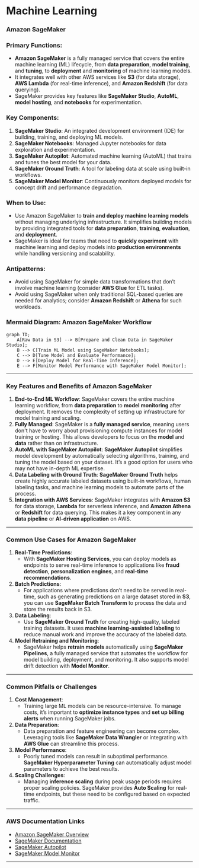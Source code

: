 # Machine Learning

### **Amazon SageMaker**

### **Primary Functions:**

- **Amazon SageMaker** is a fully managed service that covers the entire machine learning (ML) lifecycle, from **data preparation**, **model training**, and **tuning**, to **deployment** and **monitoring** of machine learning models.
- It integrates well with other AWS services like **S3** (for data storage), **AWS Lambda** (for real-time inference), and **Amazon Redshift** (for data querying).
- SageMaker provides key features like **SageMaker Studio**, **AutoML**, **model hosting**, and **notebooks** for experimentation.

### **Key Components**:

1. **SageMaker Studio**: An integrated development environment (IDE) for building, training, and deploying ML models.
2. **SageMaker Notebooks**: Managed Jupyter notebooks for data exploration and experimentation.
3. **SageMaker Autopilot**: Automated machine learning (AutoML) that trains and tunes the best model for your data.
4. **SageMaker Ground Truth**: A tool for labeling data at scale using built-in workflows.
5. **SageMaker Model Monitor**: Continuously monitors deployed models for concept drift and performance degradation.

### **When to Use:**

- Use Amazon SageMaker to **train and deploy machine learning models** without managing underlying infrastructure. It simplifies building models by providing integrated tools for **data preparation**, **training**, **evaluation**, and **deployment**.
- SageMaker is ideal for teams that need to **quickly experiment** with machine learning and deploy models into **production environments** while handling versioning and scalability.

### **Antipatterns:**

- Avoid using SageMaker for simple data transformations that don’t involve machine learning (consider **AWS Glue** for ETL tasks).
- Avoid using SageMaker when only traditional SQL-based queries are needed for analytics; consider **Amazon Redshift** or **Athena** for such workloads.

### **Mermaid Diagram: Amazon SageMaker Workflow**

```mermaid
graph TD;
    A[Raw Data in S3] --> B[Prepare and Clean Data in SageMaker Studio];
    B --> C[Train ML Model using SageMaker Notebooks];
    C --> D[Tune Model and Evaluate Performance];
    D --> E[Deploy Model for Real-Time Inference];
    E --> F[Monitor Model Performance with SageMaker Model Monitor];

```

---

### **Key Features and Benefits of Amazon SageMaker**

1. **End-to-End ML Workflow**: SageMaker covers the entire machine learning workflow, from **data preparation** to **model monitoring** after deployment. It removes the complexity of setting up infrastructure for model training and scaling.
2. **Fully Managed**: SageMaker is a **fully managed service**, meaning users don't have to worry about provisioning compute instances for model training or hosting. This allows developers to focus on the **model** and **data** rather than on infrastructure.
3. **AutoML with SageMaker Autopilot**: **SageMaker Autopilot** simplifies model development by automatically selecting algorithms, training, and tuning the model based on your dataset. It’s a good option for users who may not have in-depth ML expertise.
4. **Data Labeling with Ground Truth**: **SageMaker Ground Truth** helps create highly accurate labeled datasets using built-in workflows, human labeling tasks, and machine learning models to automate parts of the process.
5. **Integration with AWS Services**: SageMaker integrates with **Amazon S3** for data storage, **Lambda** for serverless inference, and **Amazon Athena** or **Redshift** for data querying. This makes it a key component in any **data pipeline** or **AI-driven application** on AWS.

---

### **Common Use Cases for Amazon SageMaker**

1. **Real-Time Predictions**:
    - With **SageMaker Hosting Services**, you can deploy models as endpoints to serve real-time inference to applications like **fraud detection**, **personalization engines**, and **real-time recommendations**.
2. **Batch Predictions**:
    - For applications where predictions don’t need to be served in real-time, such as generating predictions on a large dataset stored in **S3**, you can use **SageMaker Batch Transform** to process the data and store the results back in S3.
3. **Data Labeling**:
    - Use **SageMaker Ground Truth** for creating high-quality, labeled training datasets. It uses **machine learning-assisted labeling** to reduce manual work and improve the accuracy of the labeled data.
4. **Model Retraining and Monitoring**:
    - SageMaker helps **retrain models** automatically using **SageMaker Pipelines**, a fully managed service that automates the workflow for model building, deployment, and monitoring. It also supports model drift detection with **Model Monitor**.

---

### **Common Pitfalls or Challenges**

1. **Cost Management**:
    - Training large ML models can be resource-intensive. To manage costs, it’s important to **optimize instance types** and **set up billing alerts** when running SageMaker jobs.
2. **Data Preparation**:
    - Data preparation and feature engineering can become complex. Leveraging tools like **SageMaker Data Wrangler** or integrating with **AWS Glue** can streamline this process.
3. **Model Performance**:
    - Poorly tuned models can result in suboptimal performance. **SageMaker Hyperparameter Tuning** can automatically adjust model parameters to achieve the best results.
4. **Scaling Challenges**:
    - Managing **inference scaling** during peak usage periods requires proper scaling policies. SageMaker provides **Auto Scaling** for real-time endpoints, but these need to be configured based on expected traffic.

---

### **AWS Documentation Links**

- [Amazon SageMaker Overview](https://aws.amazon.com/sagemaker/)
- [SageMaker Documentation](https://docs.aws.amazon.com/sagemaker/latest/dg/whatis.html)
- [SageMaker Autopilot](https://docs.aws.amazon.com/sagemaker/latest/dg/autopilot-automate-model-development.html)
- [SageMaker Model Monitor](https://docs.aws.amazon.com/sagemaker/latest/dg/model-monitor.html)

---